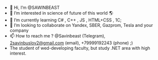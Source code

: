 - 👋 Hi, I’m @SAWINBEAST
- 👀 I’m interested in science of future of this world 🌎
- 🌱 I’m currently learning C# , C++ , JS , HTML+CSS , 1C;
- 💞️ I’m looking to collaborate on Yandex, SBER, Gazprom, Tesla and your company
- 📫 How to reach me ? @Savinbeast (Telegram), 2savinbuslov2@gmail.com (email), +79999192243 (phone) ;)
- The student of wed-developing faculty, but study .NET area with high interest. 

<!---
SAWINBEAST/SAWINBEAST is a ✨ special ✨ repository because its `README.md` (this file) appears on your GitHub profile.
You can click the Preview link to take a look at your changes.
--->

